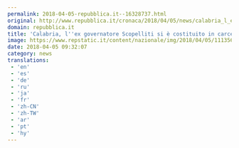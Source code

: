 ```yaml
---
permalink: 2018-04-05-repubblica.it--16328737.html
original: http://www.repubblica.it/cronaca/2018/04/05/news/calabria_l_ex_governatore_scopelliti_si_e_costituito_in_carcere-193040421/?rss
domain: repubblica.it
title: 'Calabria, l''ex governatore Scopelliti si è costituito in carcere'
image: https://www.repstatic.it/content/nazionale/img/2018/04/05/111356611-0a00276e-1bac-4312-b6de-9ac61e19540f.jpg
date: 2018-04-05 09:32:07
category: news
translations: 
 - 'en'
 - 'es'
 - 'de'
 - 'ru'
 - 'ja'
 - 'fr'
 - 'zh-CN'
 - 'zh-TW'
 - 'ar'
 - 'pt'
 - 'hy'
---
```


